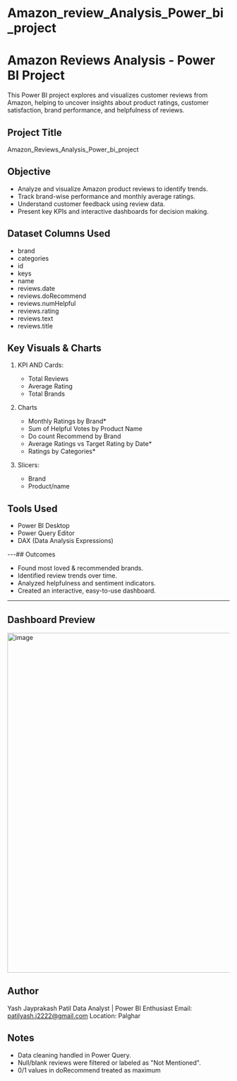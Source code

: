 # Amazon_review_Analysis_Power_bi_project
#  Amazon Reviews Analysis - Power BI Project

This Power BI project explores and visualizes customer reviews from Amazon, helping to uncover insights about product ratings, customer satisfaction, brand performance, and helpfulness of reviews.

## Project Title
Amazon_Reviews_Analysis_Power_bi_project



##  Objective

- Analyze and visualize Amazon product reviews to identify trends.
- Track brand-wise performance and monthly average ratings.
- Understand customer feedback using review data.
- Present key KPIs and interactive dashboards for decision making.


## Dataset Columns Used

- brand
- categories
- id
- keys
- name
- reviews.date
- reviews.doRecommend
- reviews.numHelpful
- reviews.rating
- reviews.text
- reviews.title


## Key Visuals & Charts

1. KPI AND Cards:
   - Total Reviews
   - Average Rating
   - Total Brands

2. Charts
   - Monthly Ratings by Brand*  
   - Sum of Helpful Votes by Product Name 
   - Do count  Recommend  by Brand 
   - Average Ratings vs Target Rating by Date*  
   - Ratings by Categories*

3. Slicers:
   - Brand
   - Product/name
     

## Tools Used

- Power BI Desktop
- Power Query Editor
- DAX (Data Analysis Expressions)

---## Outcomes

- Found most loved & recommended brands.
- Identified review trends over time.
- Analyzed helpfulness and sentiment indicators.
- Created an interactive, easy-to-use dashboard.

---

## Dashboard Preview

<img width="1366" height="768" alt="image" src="https://github.com/user-attachments/assets/bf998baa-508a-439a-8205-e4ebfb63435c" />



##  Author

Yash Jayprakash Patil
Data Analyst | Power BI Enthusiast
Email: patilyash.j2222@gmail.com
Location: Palghar


## Notes

- Data cleaning handled in Power Query.
- Null/blank reviews were filtered or labeled as "Not Mentioned".
- 0/1 values in doRecommend treated as maximum 
